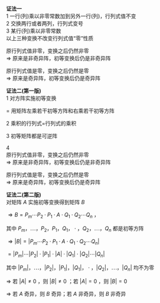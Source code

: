 **证法一**  
1 一行(列)乘以非零常数加到另外一行(列)，行列式值不变  
2 交换两行或者两列，行列式变号  
3 某行(列)乘以非零常数  
以上三种变换不改变行列式值“零”性质  
  
原行列式值非零，变换之后仍然非零  
$\Rightarrow$ 原来是非奇异阵，初等变换后仍是非奇异阵  
  
原行列式值是零，变换之后仍然是零  
$\Rightarrow$ 原来是奇异阵，初等变换后仍是奇异阵  
  
**证法二(第一版)**  
1 对方阵实施初等变换  
  
$=$ 用矩阵左乘若干初等方阵和右乘若干初等方阵  
  
2 乘积的行列式=行列式的乘积  
  
3 初等矩阵都是可逆阵  
  
4  
原行列式值非零，变换之后仍然非零  
$\Rightarrow$ 原来是非奇异阵，初等变换后仍是非奇异阵  
  
原行列式值是零，变换之后仍然是零  
$\Rightarrow$ 原来是奇异阵，初等变换后仍是奇异阵  
  
**证法二(第二版)**  
对矩阵 $A$ 实施初等变换得到矩阵 $B$  
  
$\Rightarrow B=P_m\cdots P_2\cdot P_1\cdot A  
\cdot Q_1\cdot Q_2\cdots Q_n$ ，  
  
其中 $P_m，\cdots ，P_2，P_1，Q_1，\cdot，Q_2，\cdots，Q_n$ 都是初等方阵  
  
$\Rightarrow|B|=|  
P_m\cdots P_2\cdot P_1\cdot A  
\cdot Q_1\cdot Q_2\cdots Q_n|$  
  
$=|P_m|\cdots |P_2|\cdot |P_1|\cdot |A|  
\cdot |Q_1|\cdot |Q_2|\cdots |Q_n|$  
  
其中 $|P_m|，\cdots ，|P_2|，|P_1|，|Q_1|，\cdot，  
|Q_2|，\cdots，|Q_n|$ 均不为零  
  
$\Rightarrow$ 若 $|A|\neq0$ ，则 $|B|\neq0$ ；若 $|A|=0$ ，则 $|B|=0$  
  
$\Rightarrow$ 若 $A$ 奇异，则 $B$ 奇异；若 $A$ 非奇异，则 $B$ 非奇异  
